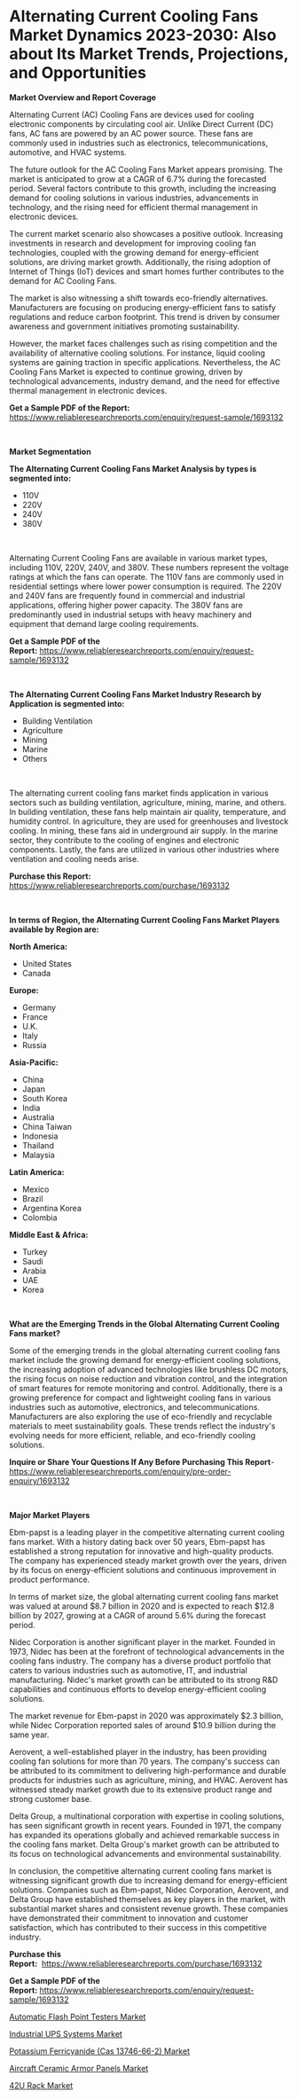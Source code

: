 <p><h1>Alternating Current Cooling Fans Market Dynamics 2023-2030: Also about Its Market Trends, Projections, and Opportunities</h1></p><p><strong>Market Overview and Report Coverage</strong></p>
<p><p>Alternating Current (AC) Cooling Fans are devices used for cooling electronic components by circulating cool air. Unlike Direct Current (DC) fans, AC fans are powered by an AC power source. These fans are commonly used in industries such as electronics, telecommunications, automotive, and HVAC systems.</p><p>The future outlook for the AC Cooling Fans Market appears promising. The market is anticipated to grow at a CAGR of 6.7% during the forecasted period. Several factors contribute to this growth, including the increasing demand for cooling solutions in various industries, advancements in technology, and the rising need for efficient thermal management in electronic devices.</p><p>The current market scenario also showcases a positive outlook. Increasing investments in research and development for improving cooling fan technologies, coupled with the growing demand for energy-efficient solutions, are driving market growth. Additionally, the rising adoption of Internet of Things (IoT) devices and smart homes further contributes to the demand for AC Cooling Fans.</p><p>The market is also witnessing a shift towards eco-friendly alternatives. Manufacturers are focusing on producing energy-efficient fans to satisfy regulations and reduce carbon footprint. This trend is driven by consumer awareness and government initiatives promoting sustainability.</p><p>However, the market faces challenges such as rising competition and the availability of alternative cooling solutions. For instance, liquid cooling systems are gaining traction in specific applications. Nevertheless, the AC Cooling Fans Market is expected to continue growing, driven by technological advancements, industry demand, and the need for effective thermal management in electronic devices.</p></p>
<p><strong>Get a Sample PDF of the Report:</strong> <a href="https://www.reliableresearchreports.com/enquiry/request-sample/1693132">https://www.reliableresearchreports.com/enquiry/request-sample/1693132</a></p>
<p>&nbsp;</p>
<p><strong>Market Segmentation</strong></p>
<p><strong>The Alternating Current Cooling Fans Market Analysis by types is segmented into:</strong></p>
<p><ul><li>110V</li><li>220V</li><li>240V</li><li>380V</li></ul></p>
<p>&nbsp;</p>
<p><p>Alternating Current Cooling Fans are available in various market types, including 110V, 220V, 240V, and 380V. These numbers represent the voltage ratings at which the fans can operate. The 110V fans are commonly used in residential settings where lower power consumption is required. The 220V and 240V fans are frequently found in commercial and industrial applications, offering higher power capacity. The 380V fans are predominantly used in industrial setups with heavy machinery and equipment that demand large cooling requirements.</p></p>
<p><strong>Get a Sample PDF of the Report:</strong>&nbsp;<a href="https://www.reliableresearchreports.com/enquiry/request-sample/1693132">https://www.reliableresearchreports.com/enquiry/request-sample/1693132</a></p>
<p>&nbsp;</p>
<p><strong>The Alternating Current Cooling Fans Market Industry Research by Application is segmented into:</strong></p>
<p><ul><li>Building Ventilation</li><li>Agriculture</li><li>Mining</li><li>Marine</li><li>Others</li></ul></p>
<p>&nbsp;</p>
<p><p>The alternating current cooling fans market finds application in various sectors such as building ventilation, agriculture, mining, marine, and others. In building ventilation, these fans help maintain air quality, temperature, and humidity control. In agriculture, they are used for greenhouses and livestock cooling. In mining, these fans aid in underground air supply. In the marine sector, they contribute to the cooling of engines and electronic components. Lastly, the fans are utilized in various other industries where ventilation and cooling needs arise.</p></p>
<p><strong>Purchase this Report:</strong>&nbsp; <a href="https://www.reliableresearchreports.com/purchase/1693132">https://www.reliableresearchreports.com/purchase/1693132</a></p>
<p>&nbsp;</p>
<p><strong>In terms of Region, the Alternating Current Cooling Fans Market Players available by Region are:</strong></p>
<p>
    <p> <strong> North America: </strong>
        <ul>
            <li>United States</li>
            <li>Canada</li>
        </ul>
        </p> 
    <p> <strong> Europe: </strong>
        <ul>
            <li>Germany</li>
            <li>France</li>
            <li>U.K.</li>
            <li>Italy</li>
            <li>Russia</li>
        </ul>
        </p> 
    <p> <strong> Asia-Pacific: </strong>
        <ul>
            <li>China</li>
            <li>Japan</li>
            <li>South Korea</li>
            <li>India</li>
            <li>Australia</li>
            <li>China Taiwan</li>
            <li>Indonesia</li>
            <li>Thailand</li>
            <li>Malaysia</li>
        </ul>
        </p> 
    <p> <strong> Latin America: </strong>
        <ul>
            <li>Mexico</li>
            <li>Brazil</li>
            <li>Argentina Korea</li>
            <li>Colombia</li>
        </ul>
        </p> 
    <p> <strong> Middle East & Africa: </strong>
        <ul>
            <li>Turkey</li>
            <li>Saudi</li>
            <li>Arabia</li>
            <li>UAE</li>
            <li>Korea</li>
        </ul>
    </p>
    </p>
<p>&nbsp;</p>
<p><strong>What are the Emerging Trends in the Global Alternating Current Cooling Fans market?</strong></p>
<p><p>Some of the emerging trends in the global alternating current cooling fans market include the growing demand for energy-efficient cooling solutions, the increasing adoption of advanced technologies like brushless DC motors, the rising focus on noise reduction and vibration control, and the integration of smart features for remote monitoring and control. Additionally, there is a growing preference for compact and lightweight cooling fans in various industries such as automotive, electronics, and telecommunications. Manufacturers are also exploring the use of eco-friendly and recyclable materials to meet sustainability goals. These trends reflect the industry's evolving needs for more efficient, reliable, and eco-friendly cooling solutions.</p></p>
<p><strong>Inquire or Share Your Questions If Any Before Purchasing This Report</strong>- <a href="https://www.reliableresearchreports.com/enquiry/pre-order-enquiry/1693132">https://www.reliableresearchreports.com/enquiry/pre-order-enquiry/1693132</a></p>
<p>&nbsp;</p>
<p><strong>Major Market Players</strong></p>
<p><p>Ebm-papst is a leading player in the competitive alternating current cooling fans market. With a history dating back over 50 years, Ebm-papst has established a strong reputation for innovative and high-quality products. The company has experienced steady market growth over the years, driven by its focus on energy-efficient solutions and continuous improvement in product performance. </p><p>In terms of market size, the global alternating current cooling fans market was valued at around $8.7 billion in 2020 and is expected to reach $12.8 billion by 2027, growing at a CAGR of around 5.6% during the forecast period. </p><p>Nidec Corporation is another significant player in the market. Founded in 1973, Nidec has been at the forefront of technological advancements in the cooling fans industry. The company has a diverse product portfolio that caters to various industries such as automotive, IT, and industrial manufacturing. Nidec's market growth can be attributed to its strong R&D capabilities and continuous efforts to develop energy-efficient cooling solutions.</p><p>The market revenue for Ebm-papst in 2020 was approximately $2.3 billion, while Nidec Corporation reported sales of around $10.9 billion during the same year.</p><p>Aerovent, a well-established player in the industry, has been providing cooling fan solutions for more than 70 years. The company's success can be attributed to its commitment to delivering high-performance and durable products for industries such as agriculture, mining, and HVAC. Aerovent has witnessed steady market growth due to its extensive product range and strong customer base.</p><p>Delta Group, a multinational corporation with expertise in cooling solutions, has seen significant growth in recent years. Founded in 1971, the company has expanded its operations globally and achieved remarkable success in the cooling fans market. Delta Group's market growth can be attributed to its focus on technological advancements and environmental sustainability.</p><p>In conclusion, the competitive alternating current cooling fans market is witnessing significant growth due to increasing demand for energy-efficient solutions. Companies such as Ebm-papst, Nidec Corporation, Aerovent, and Delta Group have established themselves as key players in the market, with substantial market shares and consistent revenue growth. These companies have demonstrated their commitment to innovation and customer satisfaction, which has contributed to their success in this competitive industry.</p></p>
<p><strong>Purchase this Report:</strong>&nbsp;&nbsp;<a href="https://www.reliableresearchreports.com/purchase/1693132">https://www.reliableresearchreports.com/purchase/1693132</a></p>
<p></p>
<p><strong>Get a Sample PDF of the Report:</strong>&nbsp;<a href="https://www.reliableresearchreports.com/enquiry/request-sample/1693132">https://www.reliableresearchreports.com/enquiry/request-sample/1693132</a></p>
<p><p><a href="https://www.linkedin.com/pulse/automatic-flash-point-testers-market-size-2023-2030-global/">Automatic Flash Point Testers Market</a></p><p><a href="https://github.com/jonneygiverf/Market-Research-Report-List-1/blob/main/industrial-ups-systems-market.md">Industrial UPS Systems Market</a></p><p><a href="https://www.linkedin.com/pulse/potassium-ferricyanide-cas-13746-66-2-market-research-report/">Potassium Ferricyanide (Cas 13746-66-2) Market</a></p><p><a href="https://medium.com/@rahul.reportprime/aircraft-ceramic-armor-panels-market-the-key-to-successful-business-strategy-forecast-till-2030-8a68b3c4645d">Aircraft Ceramic Armor Panels Market</a></p><p><a href="https://github.com/prosalinda88/Market-Research-Report-List-1/blob/main/42u-rack-market.md">42U Rack Market</a></p></p>